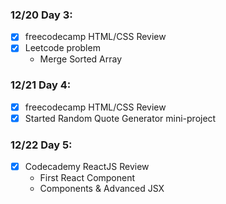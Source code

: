 ### 12/20 Day 3:
- [x] freecodecamp HTML/CSS Review
- [x] Leetcode problem
  - Merge Sorted Array

### 12/21 Day 4:
- [x] freecodecamp HTML/CSS Review
- [x] Started Random Quote Generator mini-project

### 12/22 Day 5:
- [x] Codecademy ReactJS Review
  - First React Component
  - Components & Advanced JSX
